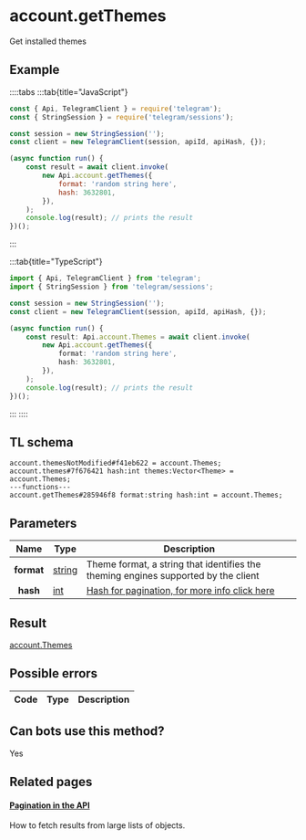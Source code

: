 # account.getThemes

Get installed themes

## Example

::::tabs
:::tab{title="JavaScript"}

```js
const { Api, TelegramClient } = require('telegram');
const { StringSession } = require('telegram/sessions');

const session = new StringSession('');
const client = new TelegramClient(session, apiId, apiHash, {});

(async function run() {
    const result = await client.invoke(
        new Api.account.getThemes({
            format: 'random string here',
            hash: 3632801,
        }),
    );
    console.log(result); // prints the result
})();
```

:::

:::tab{title="TypeScript"}

```ts
import { Api, TelegramClient } from 'telegram';
import { StringSession } from 'telegram/sessions';

const session = new StringSession('');
const client = new TelegramClient(session, apiId, apiHash, {});

(async function run() {
    const result: Api.account.Themes = await client.invoke(
        new Api.account.getThemes({
            format: 'random string here',
            hash: 3632801,
        }),
    );
    console.log(result); // prints the result
})();
```

:::
::::

## TL schema

```
account.themesNotModified#f41eb622 = account.Themes;
account.themes#7f676421 hash:int themes:Vector<Theme> = account.Themes;
---functions---
account.getThemes#285946f8 format:string hash:int = account.Themes;
```

## Parameters

|    Name    | Type                                            | Description                                                                                            |
| :--------: | ----------------------------------------------- | ------------------------------------------------------------------------------------------------------ |
| **format** | [string](https://core.telegram.org/type/string) | Theme format, a string that identifies the theming engines supported by the client                     |
|  **hash**  | [int](https://core.telegram.org/type/int)       | [Hash for pagination, for more info click here](https://core.telegram.org/api/offsets#hash-generation) |

## Result

[account.Themes](https://core.telegram.org/type/account.Themes)

## Possible errors

| Code | Type | Description |
| :--: | ---- | ----------- |

## Can bots use this method?

Yes

## Related pages

#### [Pagination in the API](https://core.telegram.org/api/offsets)

How to fetch results from large lists of objects.
